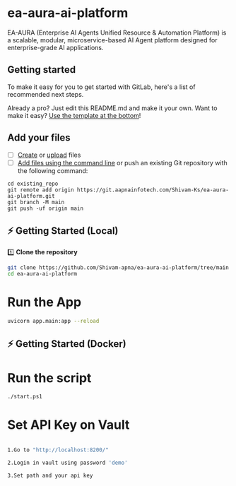 # ea-aura-ai-platform

EA-AURA (Enterprise AI Agents Unified Resource & Automation Platform) is a scalable, modular, microservice-based AI Agent platform designed for enterprise-grade AI applications.


## Getting started

To make it easy for you to get started with GitLab, here's a list of recommended next steps.

Already a pro? Just edit this README.md and make it your own. Want to make it easy? [Use the template at the bottom](#editing-this-readme)!


## Add your files

- [ ] [Create](https://docs.gitlab.com/ee/user/project/repository/web_editor.html#create-a-file) or [upload](https://docs.gitlab.com/ee/user/project/repository/web_editor.html#upload-a-file) files
- [ ] [Add files using the command line](https://docs.gitlab.com/ee/gitlab-basics/add-file.html#add-a-file-using-the-command-line) or push an existing Git repository with the following command:

```
cd existing_repo
git remote add origin https://git.aapnainfotech.com/Shivam-Ks/ea-aura-ai-platform.git
git branch -M main
git push -uf origin main
```

## ⚡ Getting Started (Local)

1️⃣ **Clone the repository**

```bash
git clone https://github.com/Shivam-apna/ea-aura-ai-platform/tree/main
cd ea-aura-ai-platform

```
# Run the App

```bash
uvicorn app.main:app --reload
```

## ⚡ Getting Started (Docker)


# Run the script

```bash
./start.ps1

```

# Set API Key on Vault

```bash

1.Go to "http://localhost:8200/"

2.Login in vault using password 'demo'

3.Set path and your api key 

